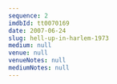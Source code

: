 ```yaml
---
sequence: 2
imdbId: tt0070169
date: 2007-06-24
slug: hell-up-in-harlem-1973
medium: null
venue: null
venueNotes: null
mediumNotes: null
---
```


